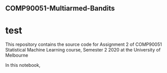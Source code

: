 ## COMP90051-Multiarmed-Bandits

# test

This repository contains the source code for Assignment 2 of COMP90051 Statistical Machine Learning course, Semester 2 2020 at the University of Melbourne

In this notebook, 

